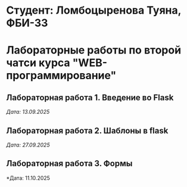 # Студент: Ломбоцыренова Туяна, ФБИ-33

# Лабораторные работы по второй чатси курса "WEB-программирование"

## Лабораторная работа 1. Введение во Flask

*Дата: 13.09.2025*

## Лабораторная работа 2. Шаблоны в flask

*Дата: 27.09.2025*

## Лабораторная работа 3. Формы

*Дата: 11.10.2025
